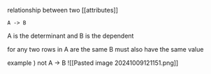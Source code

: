 relationship between two [[attributes]]

```
A -> B
```

A is the determinant and B is the dependent


for any two rows in A are the same B must also have the same value


example ) not A -> B
![[Pasted image 20241009121151.png]]
